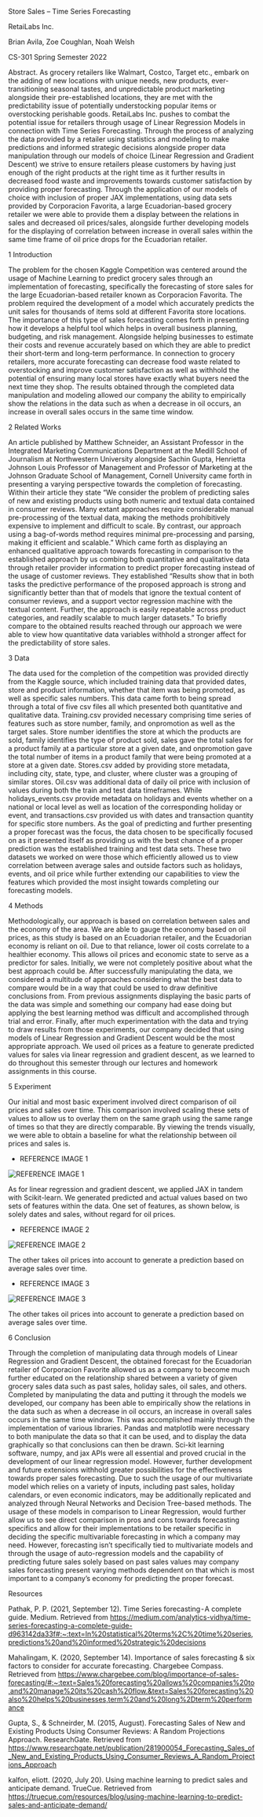 Store Sales – Time Series Forecasting

RetaiLabs Inc.

Brian Avila, Zoe Coughlan, Noah Welsh

CS-301 Spring Semester 2022


Abstract. As grocery retailers like Walmart, Costco, Target etc., embark on the adding of new locations with unique needs, new products, ever-transitioning seasonal tastes, and unpredictable product marketing alongside their pre-established locations, they are met with the predictability issue of potentially understocking popular items or overstocking perishable goods. RetaiLabs Inc. pushes to combat the potential issue for retailers through usage of Linear Regression Models in connection with Time Series Forecasting. Through the process of analyzing the data provided by a retailer using statistics and modeling to make predictions and informed strategic decisions alongside proper data manipulation through our models of choice (Linear Regression and Gradient Descent) we strive to ensure retailers please customers by having just enough of the right products at the right time as it further results in decreased food waste and improvements towards customer satisfaction by providing proper forecasting. Through the application of our models of choice with inclusion of proper JAX implementations, using data sets provided by Corporacion Favorita, a large Ecuadorian-based grocery retailer we were able to provide them a display between the relations in sales and decreased oil prices/sales, alongside further developing models for the displaying of correlation between increase in overall sales within the same time frame of oil price drops for the Ecuadorian retailer.

1	Introduction

The problem for the chosen Kaggle Competition was centered around the usage of Machine Learning to predict grocery sales through an implementation of forecasting, specifically the forecasting of store sales for the large Ecuadorian-based retailer known as Corporacion Favorita. The problem required the development of a model which accurately predicts the unit sales for thousands of items sold at different Favorita store locations. The importance of this type of sales forecasting comes forth in presenting how it develops a helpful tool which helps in overall business planning, budgeting, and risk management. Alongside helping businesses to estimate their costs and revenue accurately based on which they are able to predict their short-term and long-term performance. In connection to grocery retailers, more accurate forecasting can decrease food waste related to overstocking and improve customer satisfaction as well as withhold the potential of ensuring many local stores have exactly what buyers need the next time they shop. The results obtained through the completed data manipulation and modeling allowed our company the ability to empirically show the relations in the data such as when a decrease in oil occurs, an increase in overall sales occurs in the same time window.

2	Related Works

An article published by Matthew Schneider, an Assistant Professor in the Integrated Marketing Communications Department at the Medill School of Journalism at Northwestern University alongside Sachin Gupta, Henrietta Johnson Louis Professor of Management and Professor of Marketing at the Johnson Graduate School of Management, Cornell University came forth in presenting a varying perspective towards the completion of forecasting. Within their article they state “We consider the problem of predicting sales of new and existing products using both numeric and textual data contained in consumer reviews. Many extant approaches require considerable manual pre-processing of the textual data, making the methods prohibitively expensive to implement and difficult to scale. By contrast, our approach using a bag-of-words method requires minimal pre-processing and parsing, making it efficient and scalable.” Which came forth as displaying an enhanced qualitative approach towards forecasting in comparison to the established approach by us combing both quantitative and qualitative data through retailer provider information to predict proper forecasting instead of the usage of customer reviews. They established “Results show that in both tasks the predictive performance of the proposed approach is strong and significantly better than that of models that ignore the textual content of consumer reviews, and a support vector regression machine with the textual content. Further, the approach is easily repeatable across product categories, and readily scalable to much larger datasets.” To briefly compare to the obtained results reached through our approach we were able to view how quantitative data variables withhold a stronger affect for the predictability of store sales. 

3	Data

The data used for the completion of the competition was provided directly from the Kaggle source, which included training data that provided dates, store and product information, whether that item was being promoted, as well as specific sales numbers. This data came forth to being spread through a total of five csv files all which presented both quantitative and qualitative data. Training.csv provided necessary comprising time series of features such as store number, family, and onpromotion as well as the target sales. Store number identifies the store at which the products are sold, family identifies the type of product sold, sales gave the total sales for a product family at a particular store at a given date, and onpromotion gave the total number of items in a product family that were being promoted at a store at a given date. Stores.csv added by providing store metadata, including city, state, type, and cluster, where cluster was a grouping of similar stores. Oil.csv was additional data of daily oil price with inclusion of values during both the train and test data timeframes. While holidays_events.csv provide metadata on holidays and events whether on a national or local level as well as location of the corresponding holiday or event, and transactions.csv provided us with dates and transaction quantity for specific store numbers. As the goal of predicting and further presenting a proper forecast was the focus, the data chosen to be specifically focused on as it presented itself as providing us with the best chance of a proper prediction was the established training and test data sets. These two datasets we worked on were those which efficiently allowed us to view correlation between average sales and outside factors such as holidays, events, and oil price while further extending our capabilities to view the features which provided the most insight towards completing our forecasting models. 

4	Methods

Methodologically, our approach is based on correlation between sales and the economy of the area. We are able to gauge the economy based on oil prices, as this study is based on an Ecuadorian retailer, and the Ecuadorian economy is reliant on oil. Due to that reliance, lower oil costs correlate to a healthier economy. This allows oil prices and economic state to serve as a predictor for sales. Initially, we were not completely positive about what the best approach could be. After successfully manipulating the data, we considered a multitude of approaches considering what the best data to compare would be in a way that could be used to draw definitive conclusions from. From previous assignments displaying the basic parts of the data was simple and something our company had ease doing but applying the best learning method was difficult and accomplished through trial and error. Finally, after much experimentation with the data and trying to draw results from those experiments, our company decided that using models of Linear Regression and Gradient Descent would be the most appropriate approach. We used oil prices as a feature to generate predicted values for sales via linear regression and gradient descent, as we learned to do throughout this semester through our lectures and homework assignments in this course.

5	Experiment 

Our initial and most basic experiment involved direct comparison of oil prices and sales over time. This comparison involved scaling these sets of values to allow us to overlay them on the same graph using the same range of times so that they are directly comparable. By viewing the trends visually, we were able to obtain a baseline for what the relationship between oil prices and sales is.

- REFERENCE IMAGE 1

![REFERENCE IMAGE 1](https://user-images.githubusercontent.com/85243009/164947305-088823cf-4383-4797-81eb-ac242eb1c76d.png)

 
As for linear regression and gradient descent, we applied JAX in tandem with Scikit-learn. We generated predicted and actual values based on two sets of features within the data. One set of features, as shown below, is solely dates and sales, without regard for oil prices.
 
- REFERENCE IMAGE 2

![REFERENCE IMAGE 2](https://user-images.githubusercontent.com/85243009/164947310-c3170915-9d2f-4d33-a445-273fd5569b1a.png)


The other takes oil prices into account to generate a prediction based on average sales over time.
 
- REFERENCE IMAGE 3 

![REFERENCE IMAGE 3](https://user-images.githubusercontent.com/85243009/164947318-e9bec4de-a6b8-4c35-a7de-994a396cbba1.png)

 
The other takes oil prices into account to generate a prediction based on average sales over time.

6	Conclusion

Through the completion of manipulating data through models of Linear Regression and Gradient Descent, the obtained forecast for the Ecuadorian retailer of Corporacion Favorite allowed us as a company to become much further educated on the relationship shared between a variety of given grocery sales data such as past sales, holiday sales, oil sales, and others. Completed by manipulating the data and putting it through the models we developed, our company has been able to empirically show the relations in the data such as when a decrease in oil occurs, an increase in overall sales occurs in the same time window. This was accomplished mainly through the implementation of various libraries. Pandas and matplotlib were necessary to both manipulate the data so that it can be used, and to display the data graphically so that conclusions can then be drawn. Sci-kit learning software, numpy, and jax APIs were all essential and proved crucial in the development of our linear regression model. However, further development and future extensions withhold greater possibilities for the effectiveness towards proper sales forecasting. Due to such the usage of our multivariate model which relies on a variety of inputs, including past sales, holiday calendars, or even economic indicators, may be additionally replicated and analyzed through Neural Networks and Decision Tree-based methods. The usage of these models in comparison to Linear Regression, would further allow us to see direct comparison in pros and cons towards forecasting specifics and allow for their implementations to be retailer specific in deciding the specific multivariable forecasting in which a company may need. However, forecasting isn’t specifically tied to multivariate models and through the usage of auto-regression models and the capability of predicting future sales solely based on past sales values may company sales forecasting present varying methods dependent on that which is most important to a company’s economy for predicting the proper forecast.



Resources

Pathak, P. P. (2021, September 12). Time Series forecasting - A complete guide. Medium. Retrieved from https://medium.com/analytics-vidhya/time-series-forecasting-a-complete-guide-d963142da33f#:~:text=In%20statistical%20terms%2C%20time%20series,predictions%20and%20informed%20strategic%20decisions 

Mahalingam, K. (2020, September 14). Importance of sales forecasting & six factors to consider for accurate forecasting. Chargebee Compass. Retrieved from https://www.chargebee.com/blog/importance-of-sales-forecasting/#:~:text=Sales%20forecasting%20allows%20companies%20to,and%20manage%20its%20cash%20flow.&text=Sales%20forecasting%20also%20helps%20businesses,term%20and%20long%2Dterm%20performance 

Gupta, S., & Schneirder, M. (2015, August). Forecasting Sales of New and Existing Products Using Consumer Reviews: A Random Projections Approach. ResearchGate. Retrieved from https://www.researchgate.net/publication/281900054_Forecasting_Sales_of_New_and_Existing_Products_Using_Consumer_Reviews_A_Random_Projections_Approach 

kalfon, eliott. (2020, July 20). Using machine learning to predict sales and anticipate demand. TrueCue. Retrieved from https://truecue.com/resources/blog/using-machine-learning-to-predict-sales-and-anticipate-demand/ 
